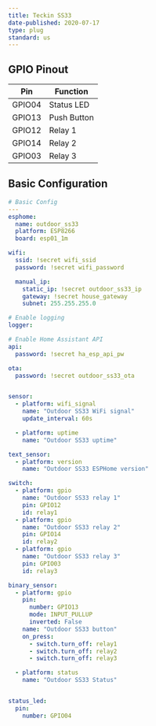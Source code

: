 ```yaml
---
title: Teckin SS33
date-published: 2020-07-17
type: plug
standard: us
---
```


## GPIO Pinout

| Pin     | Function                           |
|---------|------------------------------------|
| GPIO04  | Status LED                         |
| GPIO13  | Push Button                        |
| GPIO12  | Relay 1                            |
| GPIO14  | Relay 2                            |
| GPIO03  | Relay 3                            |

## Basic Configuration

```yaml
# Basic Config
---
esphome:
  name: outdoor_ss33
  platform: ESP8266
  board: esp01_1m

wifi:
  ssid: !secret wifi_ssid
  password: !secret wifi_password

  manual_ip:
    static_ip: !secret outdoor_ss33_ip
    gateway: !secret house_gateway
    subnet: 255.255.255.0

# Enable logging
logger:

# Enable Home Assistant API
api:
  password: !secret ha_esp_api_pw

ota:
  password: !secret outdoor_ss33_ota


sensor:
  - platform: wifi_signal
    name: "Outdoor SS33 WiFi signal"
    update_interval: 60s

  - platform: uptime
    name: "Outdoor SS33 uptime"

text_sensor:
  - platform: version
    name: "Outdoor SS33 ESPHome version"

switch:
  - platform: gpio
    name: "Outdoor SS33 relay 1"
    pin: GPIO12
    id: relay1
  - platform: gpio
    name: "Outdoor SS33 relay 2"
    pin: GPIO14
    id: relay2
  - platform: gpio
    name: "Outdoor SS33 relay 3"
    pin: GPIO03
    id: relay3

binary_sensor:
  - platform: gpio
    pin:
      number: GPIO13
      mode: INPUT_PULLUP
      inverted: False
    name: "Outdoor SS33 button"
    on_press:
      - switch.turn_off: relay1
      - switch.turn_off: relay2
      - switch.turn_off: relay3

  - platform: status
    name: "Outdoor SS33 Status"


status_led:
  pin:
    number: GPIO04
```
